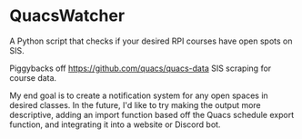 # QuacsWatcher

A Python script that checks if your desired RPI courses have open spots on SIS. 

Piggybacks off https://github.com/quacs/quacs-data SIS scraping for course data.

My end goal is to create a notification system for any open spaces in desired classes. In the future, I'd like to try making the output more descriptive, adding an import function based off the Quacs schedule export function, and integrating it into a website or Discord bot.
